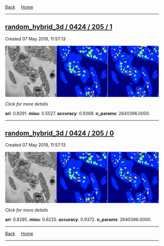 
[Back](..)&nbsp;&nbsp;&nbsp;&nbsp;&nbsp;[Home](https://leapmanlab.github.io/snapshots)

---

<div class="summary"><a href="1"><h2>random_hybrid_3d / 0424 / 205 / 1</h2></a><p>Created 07 May 2019, 11:57:13
</p><a href="1"><img src="1/media/summary.png" align="center"></a><p>
<i>Click for more details</i>
</p></div>

**ari**: 0.8291. **miou**: 0.5527. **accuracy**: 0.9368. **n_params**: 2640396.0000. 

---

<div class="summary"><a href="0"><h2>random_hybrid_3d / 0424 / 205 / 0</h2></a><p>Created 07 May 2019, 11:57:13
</p><a href="0"><img src="0/media/summary.png" align="center"></a><p>
<i>Click for more details</i>
</p></div>

**ari**: 0.8295. **miou**: 0.6225. **accuracy**: 0.9372. **n_params**: 2640396.0000. 

---

[Back](..)&nbsp;&nbsp;&nbsp;&nbsp;&nbsp;[Home](https://leapmanlab.github.io/snapshots)

---